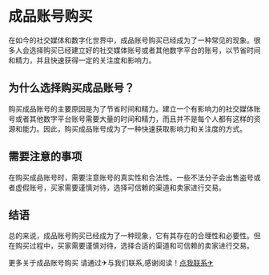 # 成品账号购买

在如今的社交媒体和数字化世界中，成品账号购买已经成为了一种常见的现象。很多人会选择购买已经建立好的社交媒体账号或者其他数字平台的账号，以节省时间和精力，并且快速获得一定的关注度和影响力。

## 为什么选择购买成品账号？

购买成品账号的主要原因是为了节省时间和精力。建立一个有影响力的社交媒体账号或者其他数字平台账号需要大量的时间和精力，而且并不是每个人都有这样的资源和能力。因此，购买成品账号成为了一种快速获取影响力和关注度的方式。

## 需要注意的事项

在购买成品账号时，需要注意账号的真实性和合法性。一些不法分子会出售盗号或者虚假账号，买家需要谨慎对待，选择可信赖的渠道和卖家进行交易。

## 结语

总的来说，成品账号购买已经成为了一种现象，它有其存在的合理性和必要性。但在购买过程中，买家需要谨慎对待，选择合适的渠道和可信赖的卖家进行交易。

更多关于成品账号购买 请通过✈与我们联系,感谢阅读！[点我联系✈](https://docs.G208.com)